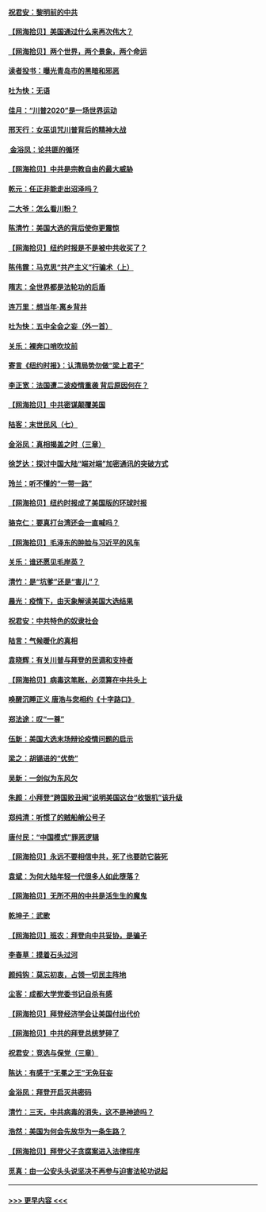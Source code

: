 #### [祝君安：黎明前的中共](../pages/nsc993/n12524071.md?t=11041751) 
#### [【网海拾贝】美国通过什么来再次伟大？](../pages/nsc993/n12523844.md?t=11041751) 
#### [【网海拾贝】两个世界，两个景象，两个命运](../pages/nsc993/n12521419.md?t=11041751) 
#### [读者投书：曝光青岛市的黑暗和邪恶](../pages/nsc993/n12520988.md?t=11041751) 
#### [吐为快：无语](../pages/nsc993/n12518588.md?t=11041751) 
#### [佳月：“川普2020”是一场世界运动](../pages/nsc993/n12518581.md?t=11041751) 
#### [邢天行：女巫诅咒川普背后的精神大战](../pages/nsc993/n12517257.md?t=11041751) 
#### [ 金浴凤：论共匪的循环](../pages/nsc993/n12517133.md?t=11041751) 
#### [【网海拾贝】中共是宗教自由的最大威胁](../pages/nsc993/n12516879.md?t=11041751) 
#### [乾元：任正非能走出沼泽吗？](../pages/nsc993/n12515831.md?t=11041751) 
#### [二大爷：怎么看川粉？](../pages/nsc993/n12515820.md?t=11041751) 
#### [陈清竹：美国大选的背后使你更震惊](../pages/nsc993/n12515589.md?t=11041751) 
#### [【网海拾贝】纽约时报是不是被中共收买了？](../pages/nsc993/n12515122.md?t=11041751) 
#### [陈伟霆：马克思“共产主义”行骗术（上）](../pages/nsc993/n12510217.md?t=11041751) 
#### [隋志：全世界都是法轮功的后盾](../pages/nsc993/n12510636.md?t=11041751) 
#### [连万里：想当年‧离乡背井](../pages/nsc993/n12510623.md?t=11041751) 
#### [吐为快：五中全会之妄（外一首）](../pages/nsc993/n12510470.md?t=11041751) 
#### [关乐：裸奔口哨吹坟前](../pages/nsc993/n12510403.md?t=11041751) 
#### [寄言《纽约时报》：认清局势勿做“梁上君子”](../pages/nsc993/n12510042.md?t=11041751) 
#### [李正宽：法国遭二波疫情重袭 背后原因何在？](../pages/nsc993/n12509971.md?t=11041751) 
#### [【网海拾贝】中共密谋颠覆美国](../pages/nsc993/n12509816.md?t=11041751) 
#### [陆客：末世民风（七）](../pages/nsc993/n12507822.md?t=11041751) 
#### [金浴凤：真相揭盖之时（三章）](../pages/nsc993/n12507804.md?t=11041751) 
#### [徐芝达：探讨中国大陆“端对端”加密通讯的突破方式](../pages/nsc993/n12507682.md?t=11041751) 
#### [玲兰：听不懂的“一带一路”](../pages/nsc993/n12507669.md?t=11041751) 
#### [【网海拾贝】纽约时报成了美国版的环球时报](../pages/nsc993/n12507053.md?t=11041751) 
#### [骆克仁：要真打台湾还会一直喊吗？](../pages/nsc993/n12506843.md?t=11041751) 
#### [【网海拾贝】毛泽东的肿脸与习近平的风车](../pages/nsc993/n12504537.md?t=11041751) 
#### [关乐：谁还愿见毛岸英？](../pages/nsc993/n12503866.md?t=11041751) 
#### [清竹：是“坑爹”还是“害儿”？](../pages/nsc993/n12503034.md?t=11041751) 
#### [晨光：疫情下，由天象解读美国大选结果](../pages/nsc993/n12502536.md?t=11041751) 
#### [祝君安：中共特色的奴隶社会](../pages/nsc993/n12501529.md?t=11041751) 
#### [陆言：气候暖化的真相](../pages/nsc993/n12501183.md?t=11041751) 
#### [袁晓辉：有关川普与拜登的民调和支持者](../pages/nsc993/n12500433.md?t=11041751) 
#### [【网海拾贝】病毒这笔账，必须算在中共头上](../pages/nsc993/n12500320.md?t=11041751) 
#### [唤醒沉睡正义 唐浩与您相约《十字路口》](../pages/nsc993/n12497980.md?t=11041751) 
#### [郑法途：叹“一尊”](../pages/nsc993/n12498837.md?t=11041751) 
#### [伍新：美国大选末场辩论疫情问题的启示](../pages/nsc993/n12498829.md?t=11041751) 
#### [梁之：胡锡进的“优势”](../pages/nsc993/n12498780.md?t=11041751) 
#### [吴新：一剑似为东风欠](../pages/nsc993/n12498772.md?t=11041751) 
#### [朱颜：小拜登“跨国败丑闻”说明美国这台“收银机”该升级](../pages/nsc993/n12498731.md?t=11041751) 
#### [郑纯清：听惯了的贼船艄公号子](../pages/nsc993/n12498721.md?t=11041751) 
#### [唐付民：“中国模式”罪恶逻辑](../pages/nsc993/n12498310.md?t=11041751) 
#### [【网海拾贝】永远不要相信中共，死了也要防它装死](../pages/nsc993/n12498162.md?t=11041751) 
#### [袁斌：为何大陆年轻一代很多人如此堕落？](../pages/nsc993/n12495696.md?t=11041751) 
#### [【网海拾贝】无所不用的中共是活生生的魔鬼](../pages/nsc993/n12495621.md?t=11041751) 
#### [乾坤子：武歌](../pages/nsc993/n12493391.md?t=11041751) 
#### [【网海拾贝】班农：拜登向中共妥协，是骗子](../pages/nsc993/n12492877.md?t=11041751) 
#### [李春草：摸着石头过河](../pages/nsc993/n12491121.md?t=11041751) 
#### [颜纯钩：莫忘初衷，占领一切民主阵地](../pages/nsc993/n12490965.md?t=11041751) 
#### [尘客：成都大学党委书记自杀有感](../pages/nsc993/n12490950.md?t=11041751) 
#### [【网海拾贝】拜登经济学会让美国付出代价](../pages/nsc993/n12489662.md?t=11041751) 
#### [【网海拾贝】中共的拜登总统梦碎了](../pages/nsc993/n12487896.md?t=11041751) 
#### [祝君安：竞选与保党（三章）](../pages/nsc993/n12487258.md?t=11041751) 
#### [陈达：有感于“无冕之王”无免狂妄](../pages/nsc993/n12485133.md?t=11041751) 
#### [金浴凤：拜登开启灭共密码](../pages/nsc993/n12485125.md?t=11041751) 
#### [清竹：三天，中共病毒的消失，这不是神迹吗？](../pages/nsc993/n12485027.md?t=11041751) 
#### [浩然：美国为何会先放华为一条生路？](../pages/nsc993/n12484997.md?t=11041751) 
#### [【网海拾贝】拜登父子贪腐案进入法律程序](../pages/nsc993/n12484957.md?t=11041751) 
#### [觅真：由一公安头头说坚决不再参与迫害法轮功说起](../pages/nsc993/n12484212.md?t=11041751) 

----
#### [ >>> 更早内容 <<< ](../indexes/nsc993-earlier.md)
